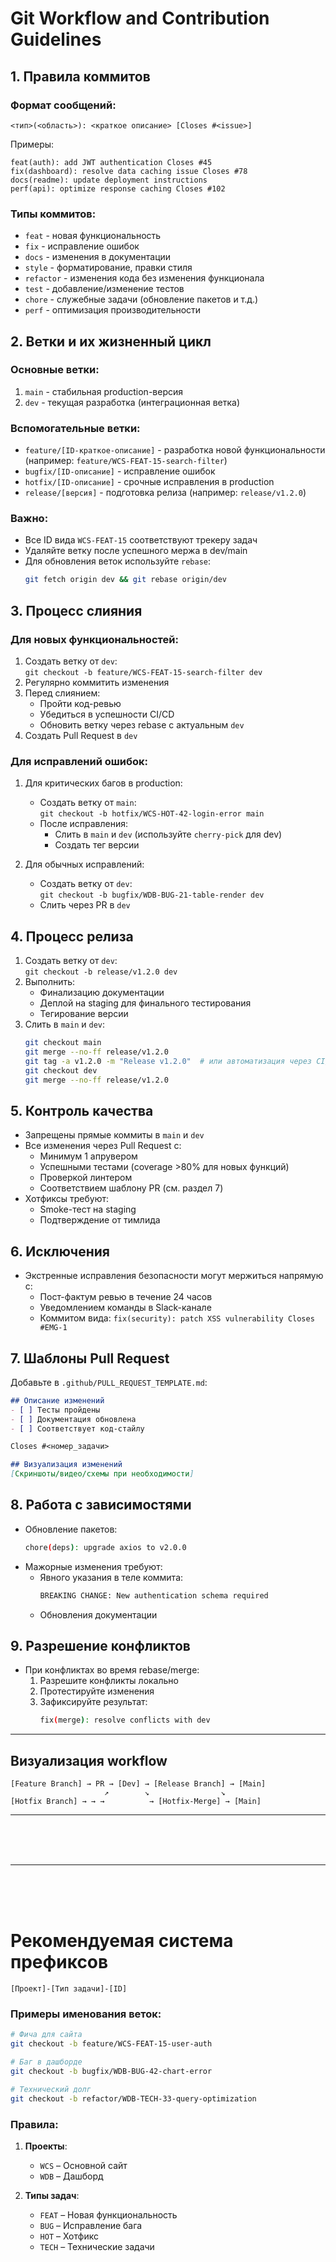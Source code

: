 # Git Workflow and Contribution Guidelines

## 1. Правила коммитов
### Формат сообщений:
`<тип>(<область>): <краткое описание> [Closes #<issue>]`

Примеры:
```
feat(auth): add JWT authentication Closes #45
fix(dashboard): resolve data caching issue Closes #78
docs(readme): update deployment instructions
perf(api): optimize response caching Closes #102
```

### Типы коммитов:
- `feat` - новая функциональность
- `fix` - исправление ошибок
- `docs` - изменения в документации
- `style` - форматирование, правки стиля
- `refactor` - изменения кода без изменения функционала
- `test` - добавление/изменение тестов
- `chore` - служебные задачи (обновление пакетов и т.д.)
- `perf` - оптимизация производительности

## 2. Ветки и их жизненный цикл

### Основные ветки:
1. `main` - стабильная production-версия
2. `dev` - текущая разработка (интеграционная ветка)

### Вспомогательные ветки:
- `feature/[ID-краткое-описание]` - разработка новой функциональности (например: `feature/WCS-FEAT-15-search-filter`)
- `bugfix/[ID-описание]` - исправление ошибок
- `hotfix/[ID-описание]` - срочные исправления в production
- `release/[версия]` - подготовка релиза (например: `release/v1.2.0`)

### Важно:
- Все ID вида `WCS-FEAT-15` соответствуют трекеру задач
- Удаляйте ветку после успешного мержа в dev/main
- Для обновления веток используйте `rebase`:  
  ```bash
  git fetch origin dev && git rebase origin/dev
  ```

## 3. Процесс слияния

### Для новых функциональностей:
1. Создать ветку от `dev`:  
   `git checkout -b feature/WCS-FEAT-15-search-filter dev`
2. Регулярно коммитить изменения
3. Перед слиянием:
   - Пройти код-ревью
   - Убедиться в успешности CI/CD
   - Обновить ветку через rebase с актуальным `dev`
4. Создать Pull Request в `dev`

### Для исправлений ошибок:
1. Для критических багов в production:
   - Создать ветку от `main`:  
     `git checkout -b hotfix/WCS-HOT-42-login-error main`
   - После исправления:
     - Слить в `main` и `dev` (используйте `cherry-pick` для dev)
     - Создать тег версии

2. Для обычных исправлений:
   - Создать ветку от `dev`:  
     `git checkout -b bugfix/WDB-BUG-21-table-render dev`
   - Слить через PR в `dev`

## 4. Процесс релиза
1. Создать ветку от `dev`:  
   `git checkout -b release/v1.2.0 dev`
2. Выполнить:
   - Финализацию документации
   - Деплой на staging для финального тестирования
   - Тегирование версии
3. Слить в `main` и `dev`:
   ```bash
   git checkout main
   git merge --no-ff release/v1.2.0
   git tag -a v1.2.0 -m "Release v1.2.0"  # или автоматизация через CI/CD
   git checkout dev
   git merge --no-ff release/v1.2.0
   ```

## 5. Контроль качества
- Запрещены прямые коммиты в `main` и `dev`
- Все изменения через Pull Request с:
  - Минимум 1 апрувером
  - Успешными тестами (coverage >80% для новых функций)
  - Проверкой линтером
  - Соответствием шаблону PR (см. раздел 7)
- Хотфиксы требуют:
  - Smoke-тест на staging
  - Подтверждение от тимлида

## 6. Исключения
- Экстренные исправления безопасности могут мержиться напрямую с:
  - Пост-фактум ревью в течение 24 часов
  - Уведомлением команды в Slack-канале
  - Коммитом вида: `fix(security): patch XSS vulnerability Closes #EMG-1`

## 7. Шаблоны Pull Request
Добавьте в `.github/PULL_REQUEST_TEMPLATE.md`:
```markdown
## Описание изменений
- [ ] Тесты пройдены
- [ ] Документация обновлена
- [ ] Соответствует код-стайлу

Closes #<номер_задачи>

## Визуализация изменений
[Скриншоты/видео/схемы при необходимости]
```

## 8. Работа с зависимостями
- Обновление пакетов:  
  ```bash
  chore(deps): upgrade axios to v2.0.0
  ```
- Мажорные изменения требуют:
  - Явного указания в теле коммита:
    ```bash
    BREAKING CHANGE: New authentication schema required
    ```
  - Обновления документации

## 9. Разрешение конфликтов
- При конфликтах во время rebase/merge:
  1. Разрешите конфликты локально
  2. Протестируйте изменения
  3. Зафиксируйте результат:
     ```bash
     fix(merge): resolve conflicts with dev
     ```

---

## Визуализация workflow
```
[Feature Branch] → PR → [Dev] → [Release Branch] → [Main]  
                     ↗        ↘                ↘  
[Hotfix Branch] → → →          → [Hotfix-Merge] → [Main]
```

---

<br/>
<br/>
<br/>

---

<br/>
<br/>
<br/>

# Рекомендуемая система префиксов
```
[Проект]-[Тип задачи]-[ID]
```

### Примеры именования веток:
```bash
# Фича для сайта
git checkout -b feature/WCS-FEAT-15-user-auth

# Баг в дашборде
git checkout -b bugfix/WDB-BUG-42-chart-error

# Технический долг
git checkout -b refactor/WDB-TECH-33-query-optimization
```

### Правила:
1. **Проекты**:
   - `WCS` – Основной сайт
   - `WDB` – Дашборд

2. **Типы задач**:
   - `FEAT` – Новая функциональность
   - `BUG` – Исправление бага
   - `HOT` – Хотфикс
   - `TECH` – Технические задачи